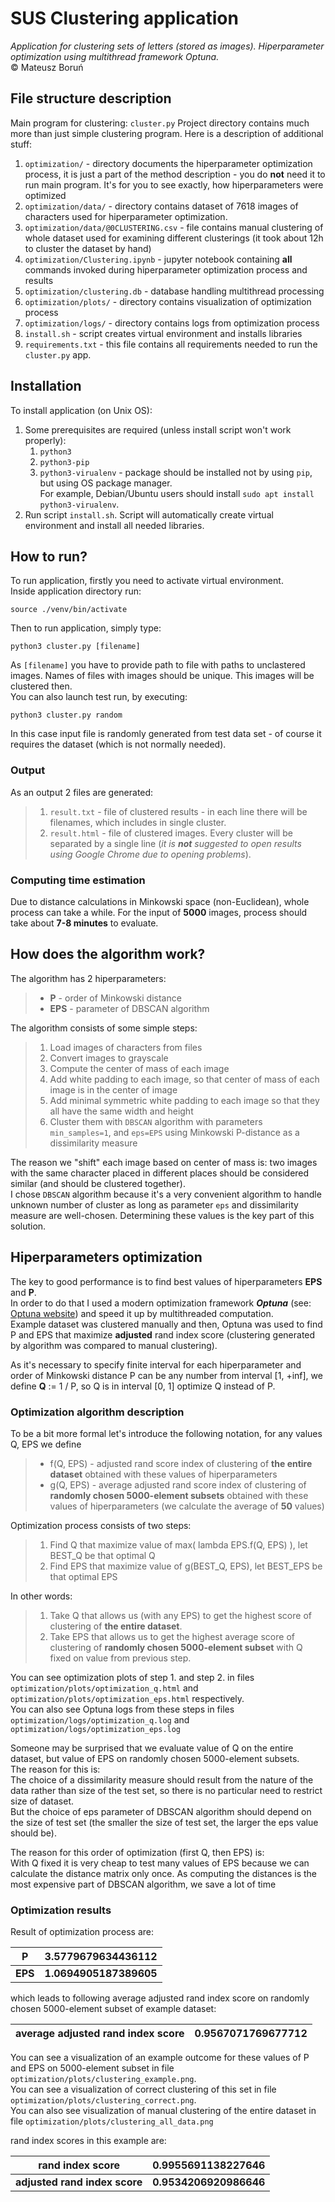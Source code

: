 # SUS Clustering application

_Application for clustering sets of letters (stored as images). Hiperparameter optimization using multithread framework Optuna._
<br /> © Mateusz Boruń

## File structure description
Main program for clustering: `cluster.py`
Project directory contains much more than just simple clustering program. Here is a description of additional stuff:

1. `optimization/` - directory documents the hiperparameter optimization process, it is just a part of the method description - you do __not__ need it to run main program. It's for you to see exactly, how hiperparameters were optimized
2. `optimization/data/` - directory contains dataset of 7618 images of characters used for hiperparameter optimization.
3. `optimization/data/@0CLUSTERING.csv` - file contains manual clustering of whole dataset used for examining different clusterings (it took about 12h to cluster the dataset by hand)
4. `optimization/Clustering.ipynb` - jupyter notebook containing __all__ commands invoked during hiperparameter optimization process and results
5. `optimization/clustering.db` - database handling multithread processing
6. `optimization/plots/` - directory contains visualization of optimization process
7. `optimization/logs/` - directory contains logs from optimization process
8. `install.sh` - script creates virtual environment and installs libraries
9. `requirements.txt` - this file contains all requirements needed to run the `cluster.py` app.

## Installation

To install application (on Unix OS):

1. Some prerequisites are required (unless install script won't work properly):
    1. `python3`
    2. `python3-pip`
    3. `python3-virualenv` - package should be installed not by using `pip`, but using OS package manager. <br />
       For example, Debian/Ubuntu users should install `sudo apt install python3-virualenv`.
2. Run script `install.sh`. Script will automatically create virtual environment and install all needed libraries.

## How to run?

To run application, firstly you need to activate virtual environment.
<br />
Inside application directory run:

```
source ./venv/bin/activate
```

Then to run application, simply type:

```
python3 cluster.py [filename]
```

As  `[filename]` you have to provide path to file with paths to unclastered images. Names of files with images should be unique. This images will be clustered then.
<br />
You can also launch test run, by executing:

```
python3 cluster.py random
```

In this case input file is randomly generated from test data set - of course it requires the dataset (which is not normally needed).

### Output

As an output 2 files are generated:
> 1. `result.txt` - file of clustered results - in each line there will be filenames, which includes in single cluster.
> 2. `result.html` - file of clustered images. Every cluster will be separated by a single line (_it is __not__ suggested
     to open results using Google Chrome due to opening problems_).

### Computing time estimation

Due to distance calculations in Minkowski space (non-Euclidean), whole process can take a while.
For the input of __5000__ images,
process should take about __7-8 minutes__ to evaluate.

## How does the algorithm work?
The algorithm has 2 hiperparameters:
>- __P__ - order of Minkowski distance
>- __EPS__ - parameter of DBSCAN algorithm

The algorithm consists of some simple steps:
>1. Load images of characters from files
>2. Convert images to grayscale
>3. Compute the center of mass of each image
>4. Add white padding to each image, so that center of mass of each image is in the center of image
>5. Add minimal symmetric white padding to each image so that they all have the same width and height
>6. Cluster them with `DBSCAN` algorithm with parameters `min_samples=1`, and `eps=EPS`
using Minkowski P-distance as a dissimilarity measure

The reason we "shift" each image based on center of mass is: two images with the same character placed in different places
should be considered similar (and should be clustered together).\
I chose `DBSCAN` algorithm because it's a very convenient
algorithm to handle unknown number of cluster as long as parameter `eps` and dissimilarity measure are well-chosen.
Determining these values is the key part of this solution.

## Hiperparameters optimization

The key to good performance is to find best values of hiperparameters __EPS__ and __P__.\
In order to do that I used a modern optimization framework ___Optuna___ (see: [Optuna website](optuna.org)) and speed it up by multithreaded computation.\
Example dataset was clustered manually and then, Optuna was used to find P and EPS that maximize
__adjusted__ rand index score (clustering generated by algorithm was compared to manual clustering).

As it's necessary to specify finite interval for each hiperparameter
and order of Minkowski distance P can be any number from interval [1, +inf],
we define __Q__ := 1 / P, so Q is in interval [0, 1] optimize Q instead of P.

### Optimization algorithm description

To be a bit more formal let's introduce the following notation, for any values Q, EPS we define
>- f(Q, EPS) - adjusted rand score index of clustering of __the entire dataset__ obtained with these values of hiperparameters
>- g(Q, EPS) - average adjusted rand score index of clustering of __randomly chosen 5000-element subsets__ obtained with these values of hiperparameters
(we calculate the average of __50__ values)

Optimization process consists of two steps:
> 1. Find Q that maximize value of max( lambda EPS.f(Q, EPS) ), let BEST_Q be that optimal Q
> 2. Find EPS that maximize value of g(BEST_Q, EPS), let BEST_EPS be that optimal EPS

In other words:
> 1. Take Q that allows us (with any EPS) to get the highest score of clustering of __the entire dataset__.
> 2. Take EPS that allows us to get the highest average score of clustering of __randomly chosen 5000-element subset__ with Q fixed on value from previous step.

You can see optimization plots of step 1. and step 2. in files
`optimization/plots/optimization_q.html` and `optimization/plots/optimization_eps.html` respectively.\
You can also see Optuna logs from these steps in files `optimization/logs/optimization_q.log` and `optimization/logs/optimization_eps.log`

Someone may be surprised that we evaluate value of Q on the entire dataset, but value of EPS on randomly chosen 5000-element subsets.\
The reason for this is:\
The choice of a dissimilarity measure should result from the nature of the data rather than size of the test set,
so there is no particular need to restrict size of dataset.\
But the choice of eps parameter of DBSCAN algorithm should depend on the size of test set (the smaller the size of test set, the larger the eps value should be).

The reason for this order of optimization (first Q, then EPS) is:\
With Q fixed it is very cheap to test many values of EPS because we can calculate the distance matrix only once.
As computing the distances is the most expensive part of DBSCAN algorithm, we save a lot of time

### Optimization results

Result of optimization process are:

| __P__   | __3.5779679634436112__ |
|---------|------------------------|
| __EPS__ | __1.0694905187389605__ |

which leads to following average adjusted rand index score on randomly chosen 5000-element subset of example dataset:

| __average adjusted rand index score__ | __0.9567071769677712__ |
|---------------------------------------|------------------------|

You can see a visualization of an example outcome for these values of P and EPS on 5000-element subset in file `optimization/plots/clustering_example.png`.\
You can see a visualization of correct clustering of this set in file `optimization/plots/clustering_correct.png`.\
You can also see visualization of manual clustering of the entire dataset in file `optimization/plots/clustering_all_data.png`

rand index scores in this example are:

| __rand index score__          | __0.9955691138227646__ |
|-------------------------------|------------------------|
| __adjusted rand index score__ | __0.9534206920986646__ |

